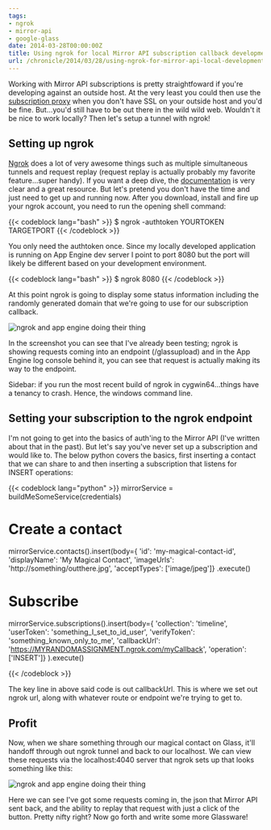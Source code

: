 ```yaml
---
tags:
- ngrok
- mirror-api
- google-glass
date: 2014-03-28T00:00:00Z
title: Using ngrok for local Mirror API subscription callback development
url: /chronicle/2014/03/28/using-ngrok-for-mirror-api-local-development/
---
```


Working with Mirror API subscriptions is pretty straightfoward if you're developing against an outside host. At the very least you could then use the [subscription proxy](https://developers.google.com/glass/tools-downloads/subscription-proxy) when you don't have SSL on your outside host and you'd be fine. But...you'd still have to be out there in the wild wild web. Wouldn't it be nice to work locally? Then let's setup a tunnel with ngrok!

## Setting up ngrok
[Ngrok](https://ngrok.com/) does a lot of very awesome things such as multiple simultaneous tunnels and request replay (request replay is actually probably my favorite feature...super handy). If you want a deep dive, the [documentation](https://ngrok.com/usage) is very clear and a great resource. But let's pretend you don't have the time and just need to get up and running now. After you download, install and fire up your ngrok account, you need to run the opening shell command:

{{< codeblock lang="bash" >}}
$ ngrok -authtoken YOURTOKEN TARGETPORT
{{< /codeblock >}}

You only need the authtoken once. Since my locally developed application is running on App Engine dev server I point to port 8080 but the port will likely be different based on your development environment.

{{< codeblock lang="bash" >}}
$ ngrok 8080
{{< /codeblock >}}

At this point ngrok is going to display some status information including the randomly generated domain that we're going to use for our subscription callback.

<img src="/images/blog/2014/03/screenshot-20140328-ngrok-mirror-callback.png" alt="ngrok and app engine doing their thing" />

In the screenshot you can see that I've already been testing; ngrok is showing requests coming into an endpoint (/glassupload) and in the App Engine log console behind it, you can see that request is actually making its way to the endpoint.

Sidebar: if you run the most recent build of ngrok in cygwin64...things have a tenancy to crash. Hence, the windows command line.

## Setting your subscription to the ngrok endpoint

I'm not going to get into the basics of auth'ing to the Mirror API (I've written about that in the past). But let's say you've never set up a subscription and would like to. The below python covers the basics, first inserting a contact that we can share to and then inserting a subscription that listens for INSERT operations:

{{< codeblock lang="python" >}}
mirrorService = buildMeSomeService(credentials)

# Create a contact
mirrorService.contacts().insert(body={
  'id': 'my-magical-contact-id',
  'displayName': 'My Magical Contact',
  'imageUrls': 'http://something/outthere.jpg',
  'acceptTypes': ['image/jpeg']}
.execute()

# Subscribe
mirrorService.subscriptions().insert(body={
  'collection': 'timeline',
  'userToken': 'something_I_set_to_id_user',
  'verifyToken': 'something_known_only_to_me',
  'callbackUrl': 'https://MYRANDOMASSIGNMENT.ngrok.com/myCallback',
  'operation': ['INSERT']}
).execute()

{{< /codeblock >}}

The key line in above said code is out callbackUrl. This is where we set out ngrok url, along with whatever route or endpoint we're trying to get to.

## Profit

Now, when we share something through our magical contact on Glass, it'll handoff through out ngrok tunnel and back to our localhost. We can view these requests via the localhost:4040 server that ngrok sets up that looks something like this:

<img src="/images/blog/2014/03/screenshot-20140328-ngrokpanel.png" alt="ngrok and app engine doing their thing" />

Here we can see I've got some requests coming in, the json that Mirror API sent back, and the ability to replay that request with just a click of the button. Pretty nifty right? Now go forth and write some more Glassware!
